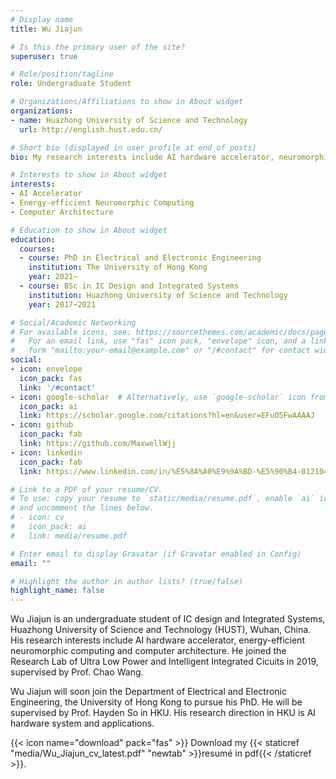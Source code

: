 ```yaml
---
# Display name
title: Wu Jiajun

# Is this the primary user of the site?
superuser: true

# Role/position/tagline
role: Undergraduate Student

# Organizations/Affiliations to show in About widget
organizations:
- name: Huazhong University of Science and Technology
  url: http://english.hust.edu.cn/

# Short bio (displayed in user profile at end of posts)
bio: My research interests include AI hardware accelerator, neuromorphic computing and computer architecture.

# Interests to show in About widget
interests:
- AI Accelerator
- Energy-efficient Neuromorphic Computing
- Computer Architecture

# Education to show in About widget
education:
  courses:
  - course: PhD in Electrical and Electronic Engineering
    institution: The University of Hong Kong
    year: 2021~
  - course: BSc in IC Design and Integrated Systems
    institution: Huazhong University of Science and Technology
    year: 2017~2021

# Social/Academic Networking
# For available icons, see: https://sourcethemes.com/academic/docs/page-builder/#icons
#   For an email link, use "fas" icon pack, "envelope" icon, and a link in the
#   form "mailto:your-email@example.com" or "/#contact" for contact widget.
social:
- icon: envelope
  icon_pack: fas
  link: '/#contact'
- icon: google-scholar  # Alternatively, use `google-scholar` icon from `ai` icon pack
  icon_pack: ai
  link: https://scholar.google.com/citations?hl=en&user=EFuO5FwAAAAJ
- icon: github
  icon_pack: fab
  link: https://github.com/MaxwellWjj
- icon: linkedin
  icon_pack: fab
  link: https://www.linkedin.com/in/%E5%8A%A0%E9%9A%BD-%E5%90%B4-0121041a5/

# Link to a PDF of your resume/CV.
# To use: copy your resume to `static/media/resume.pdf`, enable `ai` icons in `params.toml`, 
# and uncomment the lines below.
# - icon: cv
#   icon_pack: ai
#   link: media/resume.pdf

# Enter email to display Gravatar (if Gravatar enabled in Config)
email: ""

# Highlight the author in author lists? (true/false)
highlight_name: false
---
```


Wu Jiajun is an undergraduate student of IC design and Integrated Systems, Huazhong University of Science and Technology (HUST), Wuhan, China. His research interests include AI hardware accelerator, energy-efficient neuromorphic computing and computer architecture. He joined the Research Lab of Ultra Low Power and Intelligent Integrated Cicuits in 2019, supervised by Prof. Chao Wang.

Wu Jiajun will soon join the Department of Electrical and Electronic Engineering, the University of Hong Kong to pursue his PhD. He will be supervised by Prof. Hayden So in HKU. His research direction in HKU is AI hardware system and applications.

{{< icon name="download" pack="fas" >}} Download my {{< staticref "media/Wu_Jiajun_cv_latest.pdf" "newtab" >}}resumé in pdf{{< /staticref >}}.
